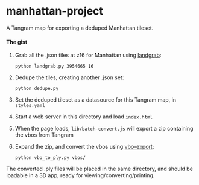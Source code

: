 # manhattan-project
A Tangram map for exporting a deduped Manhattan tileset.

#### The gist

1. Grab all the .json tiles at z16 for Manhattan using [landgrab](https://github.com/tangrams/landgrab):

    `python landgrab.py 3954665 16`

2. Dedupe the tiles, creating another .json set:

    `python dedupe.py`

3. Set the deduped tileset as a datasource for this Tangram map, in `styles.yaml`
4. Start a web server in this directory and load `index.html`
5. When the page loads, `lib/batch-convert.js` will export a zip containing the vbos from Tangram
6. Expand the zip, and convert the vbos using [vbo-export](https://github.com/tangrams/vbo-export):

    `python vbo_to_ply.py vbos/`

The converted .ply files will be placed in the same directory, and should be loadable in a 3D app, ready for viewing/converting/printing.
